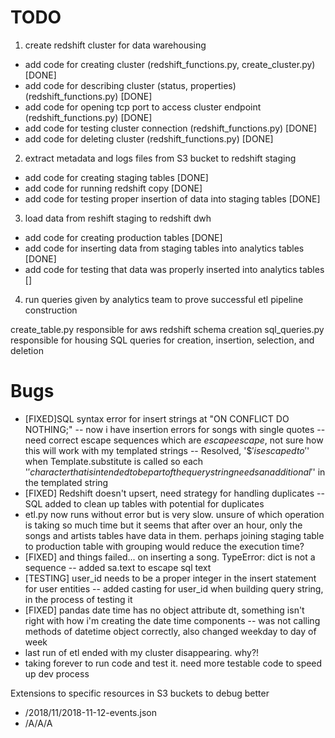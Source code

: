 # **TODO**

1. create redshift cluster for data warehousing

- add code for creating cluster (redshift_functions.py, create_cluster.py) [DONE]
- add code for describing cluster (status, properties) (redshift_functions.py) [DONE]
- add code for opening tcp port to access cluster endpoint (redshift_functions.py) [DONE]
- add code for testing cluster connection (redshift_functions.py) [DONE]
- add code for deleting cluster (redshift_functions.py) [DONE]

2. extract metadata and logs files from S3 bucket to redshift staging

- add code for creating staging tables [DONE]
- add code for running redshift copy [DONE]
- add code for testing proper insertion of data into staging tables [DONE]

3. load data from reshift staging to redshift dwh

- add code for creating production tables [DONE]
- add code for inserting data from staging tables into analytics tables [DONE]
- add code for testing that data was properly inserted into analytics tables []

4. run queries given by analytics team to prove successful etl pipeline construction

create_table.py responsible for aws redshift schema creation
sql_queries.py responsible for housing SQL queries for creation, insertion, selection, and deletion

# Bugs

- [FIXED]SQL syntax error for insert strings at "ON CONFLICT DO NOTHING;"
  -- now i have insertion errors for songs with single quotes
  -- need correct escape sequences which are $escape$<sql>$escape$, not sure how this will work with my templated strings
  -- Resolved, '$$' is escaped to '$' when Template.substitute is called so each '$' character that is intended to be part of the query string needs an additional '$' in the templated string
- [FIXED] Redshift doesn't upsert, need strategy for handling duplicates
  -- SQL added to clean up tables with potential for duplicates
- etl.py now runs without error but is very slow. unsure of which operation is taking so much time but it seems that after over an hour, only the songs and artists tables have data in them. perhaps joining staging table to production table with grouping would reduce the execution time?
- [FIXED] and things failed... on inserting a song. TypeError: dict is not a sequence
  -- added sa.text to escape sql text
- [TESTING] user_id needs to be a proper integer in the insert statement for user entities
  -- added casting for user_id when building query string, in the process of testing it
- [FIXED] pandas date time has no object attribute dt, something isn't right with how i'm creating the date time components
  -- was not calling methods of datetime object correctly, also changed weekday to day of week
- last run of etl ended with my cluster disappearing. why?!
- taking forever to run code and test it. need more testable code to speed up dev process

Extensions to specific resources in S3 buckets to debug better
- /2018/11/2018-11-12-events.json
- /A/A/A